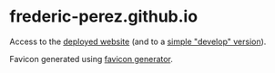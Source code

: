 # frederic-perez.github.io

Access to the [deployed website](https://frederic-perez.github.io/) (and to a [simple "develop" version](https://frederic-perez.github.io/index-develop-networks.html)). 

Favicon generated using [favicon generator](https://favicon.io/favicon-generator/).
